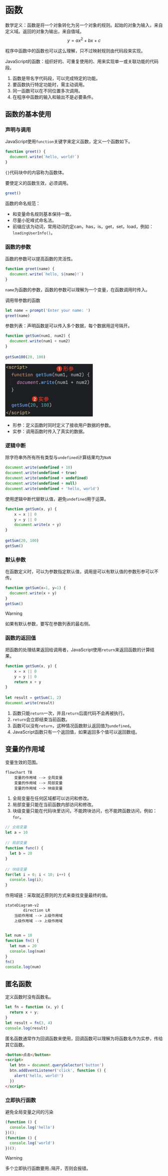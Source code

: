 # 函数

数学定义：函数是将一个对象转化为另一个对象的规则。起始的对象为输入，来自定义域。返回的对象为输出，来自值域。
$$
y=ax^2+bx+c
$$


程序中函数中的函数也可以这么理解，只不过映射规则由代码段来实现。

JavaScript的函数：组织好的、可重复使用的、用来实现单一或关联功能的代码段。

1. 函数是带名字代码段，可以完成特定的功能。
2. 要函数执行特定功能时，需主动调用。
3. 同一函数可以在不同位置多次调用。
4. 在程序中函数的输入和输出不是必要条件。

## 函数的基本使用

### 声明与调用

JavaScript使用`function`关键字来定义函数，定义一个函数如下。

```js
function greet() {
  document.write(`hello, world!`)
}
```

`{}`代码块中的内容称为函数体。

要使定义的函数生效，必须调用。

```js
greet()
```

函数的命名规范：

* 和变量命名规则基本保持一致。
* 尽量小驼峰式命名法。
* 前缀应该为动词，常用动词约定can，has，is，get，set，load，例如：`loadingUserInfo()`。

### 函数的参数

函数的参数可以提高函数的灵活性。

```js
function greet(name) {
  document.write(`hello, ${name}!`)
}
```

`name`为函数的参数，函数的参数可以理解为一个变量，在函数调用时传入。

调用带参数的函数

```js
let name = prompt('Enter your name: ')
greet(name)
```

参数列表：声明函数是可以传入多个数据，每个数据用逗号隔开。

```js
function getSum(num1, num2) {
  document.write(num1 + num2)
}

getSum100(20, 100)
```

<img src="https://raw.githubusercontent.com/hughxusu/lesson-web/develop/images/d-js/Xnip2024-11-27_16-55-06.jpg" style="zoom:45%;" />

* 形参：定义函数时同时定义了接收用户数据的参数。
* 实参：调用函数时传入了真实的数据。

### 逻辑中断

除字符串外所有所有类型与`undefined`计算结果均为`NaN`

```js
document.write(undefined + 10)
document.write(undefined + true)
document.write(undefined + undefined)
document.write(undefined + null)
document.write(undefined + 'hello, world')
```

使用逻辑中断代替默认值，避免`undefined`用于运算。

```js
function getSum(x, y) {
    x = x || 0
    y = y || 0
    document.write(x + y)
}

getSum(20, 100)
getSum()
```

### 默认参数

在函数定义时，可以为参数指定默认值，调用是可以有默认值的参数形参可以不传。

```js
function getSum(x=1, y=1) {
  document.write(x + y)
}
getSum()
```

> [!warning]
>
> 如果有默认参数，要写在参数列表的最右侧。

### 函数的返回值

把函数的处理结果返回给调用者，JavaScript使用`return`来返回函数的计算结果。

```js
function getSum(x, y) {
    x = x || 0
    y = y || 0
    return x + y
}

let result = getSum(1, 2)
document.write(result)
```

1. 函数只能`return`一次，并且`return`后面代码不会再被执行。
2. `return`会立即结束当前函数。
3. 函数可以没有`return`，这种情况函数默认返回值为`undefined`。
4. JavaScript函数只有一个返回值，如果返回多个值可以返回数组。

## 变量的作用域

变量生效的范围。

```mermaid
flowchart TB
    变量的作用域 --> 全局变量
    变量的作用域 --> 局部变量
    变量的作用域 --> 块级变量
```

1. 全局变量在任何区域都可以访问和修改。
2. 局部变量只能在当前函数内部访问和修改。
3. 块级变量只能在代码块里访问，不能跨块访问，也不能跨函数访问，例如：`for`。

```js
// 全局变量
let a = 10

// 局部变量
function func() {
  let b = 20
}

// 块级变量
for(let i = 0; i < 10; i++) {
  console.log(i);
}
```

作用域链：采取就近原则的方式来查找变量最终的值。

```mermaid
stateDiagram-v2
		direction LR
    当前作用域 --> 上级作用域
    上级作用域 --> 上级作用域
   
```

```js
let num = 10
function fn() {
  let num = 20
  console.log(num)
}
fn()
console.log(num)
```

## 匿名函数

定义函数时没有函数名。

```js
let fn = function (x, y) {
  return x + y;
}
let result = fn(3, 4)
console.log(result)
```

匿名函数通常作为回调函数来使用，回调函数可以理解为将函数名作为实参，传给其它函数。

```html
<button>点击</button>
<script>
  let btn = document.querySelector('button')
  btn.addEventListener('click', function () {
    alert('hello, world!')
  })
</script>
```

### 立即执行函数

避免全局变量之间的污染

```js
(function () {
  console.log('hello')
})();
(function () {
  console.log('world')
})();
```

> [!warning]
>
> 多个立即执行函数要用`;`隔开，否则会报错。
